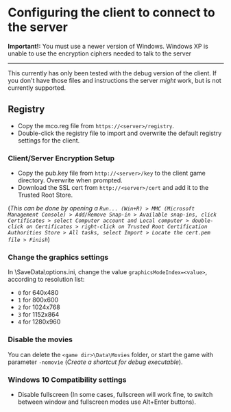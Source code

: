 # Configuring the client to connect to the server

**Important!:** You must use a newer version of Windows. Windows XP is unable to use the encryption ciphers needed to talk to the server

---

This currently has only been tested with the debug version of the client. If you don't have those files and instructions the server _might_ work, but is not currently supported.

## Registry

- Copy the mco.reg file from `https://<server>/registry`.
- Double-click the registry file to import and overwrite the default registry settings for the client.

### Client/Server Encryption Setup

- Copy the pub.key file from `http://<server>/key` to the client game directory. Overwrite when prompted.
- Download the SSL cert from `http://<server>/cert` and add it to the Trusted Root Store.

(_This can be done by opening a `Run... (Win+R) > MMC (Microsoft Management Console) > Add/Remove Snap-in > Available snap-ins, click Certificates > select Computer account and Local computer > double-click on Certificates > right-click on Trusted Root Certification Authorities Store > All tasks, select Import > Locate the cert.pem file > Finish`_)

### Change the graphics settings

In <game dir>\SaveData\options.ini, change the value `graphicsModeIndex=<value>`, according to resolution list:

- `0` for 640x480
- `1` for 800x600
- `2` for 1024x768
- `3` for 1152x864
- `4` for 1280x960

### Disable the movies

You can delete the `<game dir>\Data\Movies` folder, or start the game with parameter `-nomovie` (_Create a shortcut for debug executable_).

### Windows 10 Compatibility settings

- Disable fullscreen (In some cases, fullscreen will work fine, to switch between window and fullscreen modes use Alt+Enter buttons).
